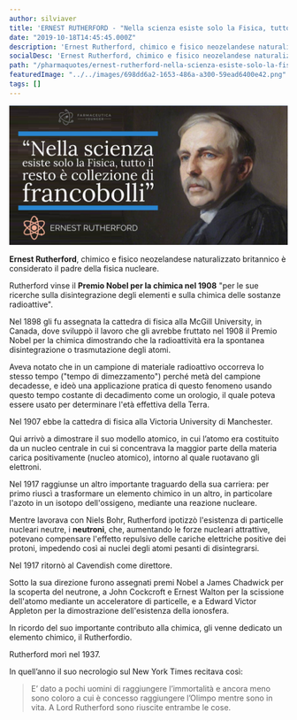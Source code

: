 ```yaml
---
author: silviaver
title: 'ERNEST RUTHERFORD - "Nella scienza esiste solo la Fisica, tutto il resto è collezione di francobolli"'
date: "2019-10-18T14:45:45.000Z"
description: 'Ernest Rutherford, chimico e fisico neozelandese naturalizzato britannico è considerato il padre della fisica nucleare. Rutherford vinse il Premio Nobel per la chimica nel 1908 "per le sue ricerche sulla disintegrazione degli elementi e sulla chimica delle sostanze radioattive".'
socialDesc: 'Ernest Rutherford, chimico e fisico neozelandese naturalizzato britannico è considerato il padre della fisica nucleare. Rutherford vinse il Premio Nobel per la chimica nel 1908 "per le sue ricerche sulla disintegrazione degli elementi e sulla chimica delle sostanze radioattive".'
path: "/pharmaquotes/ernest-rutherford-nella-scienza-esiste-solo-la-fisica-tutto-il-resto-e-collezione-di-francobolli/"
featuredImage: "../../images/698dd6a2-1653-486a-a300-59ead6400e42.png"
tags: []
---
```


![](../../images/698dd6a2-1653-486a-a300-59ead6400e42.png)

**Ernest Rutherford**, chimico e fisico neozelandese naturalizzato britannico è considerato il padre della fisica nucleare.

Rutherford vinse il **Premio Nobel per la chimica nel 1908** "per le sue ricerche sulla disintegrazione degli elementi e sulla chimica delle sostanze radioattive".

Nel 1898 gli fu assegnata la cattedra di fisica alla McGill University, in Canada, dove sviluppò il lavoro che gli avrebbe fruttato nel 1908 il Premio Nobel per la chimica dimostrando che la radioattività era la spontanea disintegrazione o trasmutazione degli atomi.

Aveva notato che in un campione di materiale radioattivo occorreva lo stesso tempo ("tempo di dimezzamento") perché metà del campione decadesse, e ideò una applicazione pratica di questo fenomeno usando questo tempo costante di decadimento come un orologio, il quale poteva essere usato per determinare l'età effettiva della Terra.

Nel 1907 ebbe la cattedra di fisica alla Victoria University di Manchester.

Qui arrivò a dimostrare il suo modello atomico, in cui l’atomo era costituito da un nucleo centrale in cui si concentrava la maggior parte della materia carica positivamente (nucleo atomico), intorno al quale ruotavano gli elettroni.

Nel 1917 raggiunse un altro importante traguardo della sua carriera: per primo riuscì a trasformare un elemento chimico in un altro, in particolare l'azoto in un isotopo dell'ossigeno, mediante una reazione nucleare.

Mentre lavorava con Niels Bohr, Rutherford ipotizzò l'esistenza di particelle nucleari neutre, i **neutroni**, che, aumentando le forze nucleari attrattive, potevano compensare l'effetto repulsivo delle cariche elettriche positive dei protoni, impedendo così ai nuclei degli atomi pesanti di disintegrarsi.

Nel 1917 ritornò al Cavendish come direttore.

Sotto la sua direzione furono assegnati premi Nobel a James Chadwick per la scoperta del neutrone, a John Cockcroft e Ernest Walton per la scissione dell'atomo mediante un acceleratore di particelle, e a Edward Victor Appleton per la dimostrazione dell'esistenza della ionosfera.

In ricordo del suo importante contributo alla chimica, gli venne dedicato un elemento chimico, il Rutherfordio.

Rutherford morì nel 1937.

In quell’anno il suo necrologio sul New York Times recitava così:

> E’ dato a pochi uomini di raggiungere l’immortalità e ancora meno sono coloro a cui è concesso raggiungere l’Olimpo mentre sono in vita. A Lord Rutherford sono riuscite entrambe le cose.
